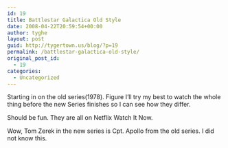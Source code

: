 ```yaml
---
id: 19
title: Battlestar Galactica Old Style
date: 2008-04-22T20:59:54+00:00
author: tyghe
layout: post
guid: http://tygertown.us/blog/?p=19
permalink: /battlestar-galactica-old-style/
original_post_id:
  - 19
categories:
  - Uncategorized
---
```

Starting in on the old series(1978). Figure I&#8217;ll try my best to watch the whole thing before the new Series finishes so I can see how they differ.

Should be fun. They are all on Netflix Watch It Now.

Wow, Tom Zerek in the new series is Cpt. Apollo from the old series. I did not know this.